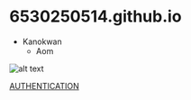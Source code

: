 # 6530250514.github.io

- Kanokwan
  - Aom
 
![alt text](IMG_5447.jpeg)

[AUTHENTICATION](authentication)
